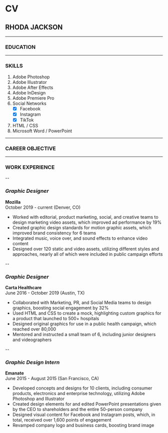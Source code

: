 # CV

## RHODA JACKSON


---

### EDUCATION


---

### SKILLS
1. Adobe Photoshop
2. Adobe Illustrator
3. Adobe After Effects
4. Adobe InDesign
5. Adobe Premiere Pro 
6. Social Networks  
    * [x] Facebook 
    * [x] Instagram
    * [x] TikTok 
7. HTML / CSS
8. Microsoft Word / PowerPoint

---

### CAREER OBJECTIVE


---

### WORK EXPERIENCE
--
### _Graphic Designer_ 
 
**Mozilla**  
October 2019 - current (Denver, CO)

* Worked with editorial, product marketing, social, and creative teams to design marketing video assets, which improved ad performance by 19%
* Created graphic design standards for motion graphic assets, which improved brand consistency for 6 teams
* Integrated music, voice over, and sound effects to enhance video content
* Designed over 120 static and video assets, utilizing different styles and approaches, nearly all of which were included in public campaign efforts 

--
### _Graphic Designer_  
  
**Carta Healthcare**  
June 2016 - October 2019 (Austin, TX)  

* Collaborated with Marketing, PR, and Social Media teams to design graphics, boosting social engagement by 32%
* Used HTML and CSS to create a mock, highlighting custom graphics for a product that launched to 500+ hospitals
* Designed original graphics for use in a public health campaign, which reached over 80,000
* Mentored and instructed a small team of 6, including junior designers and videographers

--
### _Graphic Design Intern_  
  
**Emanate**  
June 2015 - August 2015 (San Francisco, CA)  

* Developed concepts and designs for 10 clients, including consumer products, electronics and enterprise technology,
utilizing Adobe Photoshop and Illustrator
* Created design elements for and edited PowerPoint presentations given by the CEO to shareholders and the entire 50-person company
* Designed visual content for Facebook and Instagram posts, which, in total, received over 1,600 points of engagement
* Revamped company logo and business cards, boosting brand image
